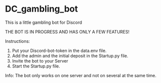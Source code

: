 # DC_gambling_bot
This is a little gambling bot for Discord

THE BOT IS IN PROGRESS AND HAS ONLY A FEW FEATURES!

Instructions:
1.	Put your Discord-bot-token in the data.env file.
2.	Add the admin and the initial deposit in the Startup.py file.
3.	Invite the bot to your Server
4.	Start the Startup.py file.

Info: The bot only works on one server and not on several at the same time.
